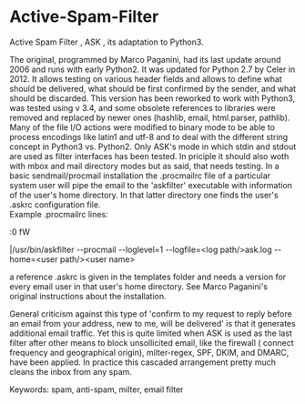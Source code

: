# Active-Spam-Filter
Active Spam Filter , ASK , its adaptation to Python3.

The original, programmed by Marco Paganini, had its last update around 2006 and runs with early Python2. It was updated for Python 2.7 by Celer in 2012. It allows testing on various header fields and allows to define what should be delivered, what should be first confirmed by the sender, and what should be discarded.
This version has been reworked to work with Python3, was tested using v 3.4, and some obsolete references to libraries were removed and replaced by newer ones (hashlib, email, html.parser, pathlib). Many of the file I/O actions were modified to binary mode to be able to process encodings like latin1 and utf-8 and to deal with the different string concept in Python3 vs. Python2. Only ASK's mode in which stdin and stdout are used as filter interfaces has been tested.
In priciple it should also woth with mbox and mail directory modes but as said, that needs testing.
In a basic sendmail/procmail installation the .procmailrc file of a particular system user will pipe the email to the 'askfilter' executable with information of the user's home directory. In that latter directory one finds the user's .askrc configuration file.  
Example .procmailrc lines:

:0 fW

|/usr/bin/askfilter --procmail --loglevel=1 --logfile=\<log path/\>ask.log --home=\<user path/\>\<user name\>
  
a reference .askrc is given in the templates folder and needs a version for every email user in that user's home directory.
See Marco Paganini's original instructions about the installation.

General criticism against this type of 'confirm to my request to reply before an email from your address, new to me, will be delivered' is that it generates additional email traffic. Yet this is quite limited when ASK is used as the last filter after other means to block unsollicited email, like the firewall ( connect frequency and geographical origin), milter-regex, SPF, DKIM, and DMARC, have been applied.
In practice this cascaded arrangement pretty much cleans the inbox from any spam.

Keywords: spam, anti-spam, milter, email filter 
